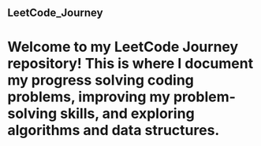 ## LeetCode_Journey
# Welcome to my LeetCode Journey repository! This is where I document my progress solving coding problems, improving my problem-solving skills, and exploring algorithms and data structures.

